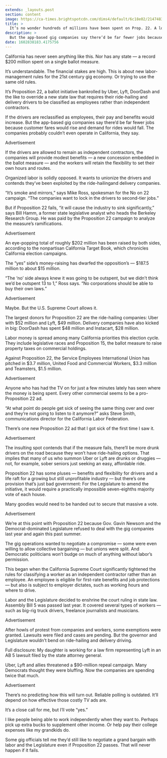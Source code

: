 ```yaml
--- 
extends: _layouts.post 
section: content 
image: https://ca-times.brightspotcdn.com/dims4/default/6c18e02/2147483647/strip/true/crop/4000x2100+0+263/resize/1200x630!/quality/90/?url=https%3A%2F%2Fcalifornia-times-brightspot.s3.amazonaws.com%2F88%2F2b%2Fd4aea0ff41bbb24e2fd16eaa1666%2Fla-photos-1staff-629181-la-me-no-on-prop22-13-als.jpg 
title: > 
  It’s no wonder hundreds of millions have been spent on Prop. 22. A lot is at stake 
description: > 
  But the app-based gig companies say there’d be far fewer jobs because customer fares would rise and demand for rides would fall.He was paid by the Proposition 22 campaign to analyze the measure’s ramifications.The largest donors for Proposition 22 are the ride-hailing companies: Uber with $52 million and Lyft, $49 million.Against Proposition 22, the Service Employees International Union has pitched in $3.7 million, United Food and Commercial Workers, $3.3 million and Teamsters, $1.5 million.There’s one new Proposition 22 ad that I got sick of the first time I saw it. 
date: 1602838183.4175756 
--- 
```

California has never seen anything like this. Nor has any state — a record $200 million spent on a single ballot measure.

It’s understandable. The financial stakes are high. This is about new labor-management rules for the 21st century gig economy. Or trying to use the same old rules.

It’s Proposition 22, a ballot initiative bankrolled by Uber, Lyft, DoorDash and the like to override a new state law that requires their ride-hailing and delivery drivers to be classified as employees rather than independent contractors.

If the drivers are reclassified as employees, their pay and benefits would increase. But the app-based gig companies say there’d be far fewer jobs because customer fares would rise and demand for rides would fall. The companies probably couldn’t even operate in California, they say.

Advertisement

If the drivers are allowed to remain as independent contractors, the companies will provide modest benefits — a new concession embedded in the ballot measure — and the workers will retain the flexibility to set their own hours and routes.

Organized labor is solidly opposed. It wants to unionize the drivers and contends they’ve been exploited by the ride-hailingand delivery companies.

“It’s smoke and mirrors,” says Mike Ross, spokesman for the No on 22 campaign. “The companies want to lock in the drivers to second-tier jobs.”

But if Proposition 22 fails, “it will cause the industry to sink significantly,” says Bill Hamm, a former state legislative analyst who heads the Berkeley Research Group. He was paid by the Proposition 22 campaign to analyze the measure’s ramifications.

Advertisement

An eye-popping total of roughly $202 million has been raised by both sides, according to the nonpartisan California Target Book, which chronicles California election campaigns.

The “yes” side’s money-raising has dwarfed the opposition’s — $187.5 million to about $15 million.

“The ‘no’ side always knew it was going to be outspent, but we didn’t think we’d be outspent 13 to 1,” Ross says. “No corporations should be able to buy their own laws.”

Advertisement

Maybe. But the U.S. Supreme Court allows it.

The largest donors for Proposition 22 are the ride-hailing companies: Uber with $52 million and Lyft, $49 million. Delivery companies have also kicked in big: DoorDash has spent $48 million and Instacart, $28 million.

Labor money is spread among many California priorities this election cycle. They include legislative races and Proposition 15, the ballot measure to raise property taxes on commercial holdings.

Against Proposition 22, the Service Employees International Union has pitched in $3.7 million, United Food and Commercial Workers, $3.3 million and Teamsters, $1.5 million.

Advertisement

Anyone who has had the TV on for just a few minutes lately has seen where the money is being spent. Every other commercial seems to be a pro-Proposition 22 ad.

“At what point do people get sick of seeing the same thing over and over and they’re not going to listen to it anymore?” asks Steve Smith, communications director for the California Labor Federation.

There’s one new Proposition 22 ad that I got sick of the first time I saw it.

Advertisement

The insulting spot contends that if the measure fails, there’ll be more drunk drivers on the road because they won’t have ride-hailing options. That implies that many of us who summon Uber or Lyft are drunks or druggies — not, for example, sober seniors just seeking an easy, affordable ride.

Proposition 22 has some pluses — benefits and flexibility for drivers and a life raft for a growing but still unprofitable industry — but there’s one provision that’s just bad government: For the Legislature to amend the initiative, it would require a practically impossible seven-eighths majority vote of each house.

Many goodies would need to be handed out to secure that massive a vote.

Advertisement

We’re at this point with Proposition 22 because Gov. Gavin Newsom and the Democrat-dominated Legislature refused to deal with the gig companies last year and again this past summer.

The gig operations wanted to negotiate a compromise — some were even willing to allow collective bargaining — but unions were split. And Democratic politicians won’t budge on much of anything without labor’s permission.

This began when the California Supreme Court significantly tightened the rules for classifying a worker as an independent contractor rather than an employee. An employee is eligible for first-rate benefits and job protections — but also is subject to employer dictates, such as working hours and where to drive.

Labor and the Legislature decided to enshrine the court ruling in state law. Assembly Bill 5 was passed last year. It covered several types of workers — such as big-rig truck drivers, freelance journalists and musicians.

Advertisement

After howls of protest from companies and workers, some exemptions were granted. Lawsuits were filed and cases are pending. But the governor and Legislature wouldn’t bend on ride-hailing and delivery driving.

Full disclosure: My daughter is working for a law firm representing Lyft in an AB 5 lawsuit filed by the state attorney general.

Uber, Lyft and allies threatened a $90-million repeal campaign. Many Democrats thought they were bluffing. Now the companies are spending twice that much.

Advertisement

There’s no predicting how this will turn out. Reliable polling is outdated. It’ll depend on how effective those costly TV ads are.

It’s a close call for me, but I’ll vote “yes.”

I like people being able to work independently when they want to. Perhaps pick up extra bucks to supplement other income. Or help pay their college expenses like my grandkids do.

Some gig officials tell me they’d still like to negotiate a grand bargain with labor and the Legislature even if Proposition 22 passes. That will never happen if it fails.